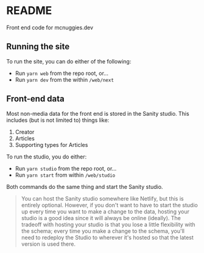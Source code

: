 # README

Front end code for mcnuggies.dev

## Running the site

To run the site, you can do either of the following:
* Run `yarn web` from the repo root, or...
* Run `yarn dev` from the within `/web/next`

## Front-end data

Most non-media data for the front end is stored in the Sanity studio. This includes (but is not limited to) things like:
1. Creator
2. Articles
3. Supporting types for Articles

To run the studio, you do either:
* Run `yarn studio` from the repo root, or...
* Run `yarn start` from within `/web/studio`

Both commands do the same thing and start the Sanity studio.

> You can host the Sanity studio somewhere like Netlify, but this is entirely optional. However, if you don't want to have to start the studio up
every time you want to make a change to the data, hosting your studio is a good idea since it will always be online (ideally). The tradeoff with hosting
your studio is that you lose a little flexibility with the schema; every time you make a change to the schema, you'll need to redeploy the Studio to wherever it's hosted so that the latest version is used there.
